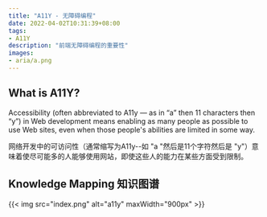 ```yaml
---
title: "A11Y - 无障碍编程"
date: 2022-04-02T10:31:39+08:00
tags:
- A11Y
description: "前端无障碍编程的重要性"
images:
- aria/a.png
---
```


## What is A11Y? 

Accessibility (often abbreviated to A11y — as in “a” then 11 characters then “y”) in Web development means enabling as many people as possible to use Web sites, even when those people's abilities are limited in some way.

网络开发中的可访问性（通常缩写为A11y--如 "a "然后是11个字符然后是 "y"）意味着使尽可能多的人能够使用网站，即使这些人的能力在某些方面受到限制。

## Knowledge Mapping 知识图谱

{{< img src="index.png" alt="a11y" maxWidth="900px" >}}